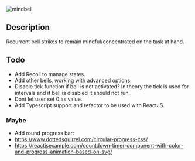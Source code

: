 ![mindbell](https://user-images.githubusercontent.com/65421097/152038370-5abc24f4-810c-40f1-82d2-5310ec605365.png)


## Description
Recurrent bell strikes to remain mindful/concentrated on the task at hand.

## Todo
- Add Recoil to manage states.
- Add other bells, working with advanced options.
- Disable tick function if bell is not activated? In theory the tick is used for intervals and if bell is disabled it should not run.
- Dont let user set 0 as value.
- Add Typescript support and refactor to be used with ReactJS.

### Maybe
- Add round progress bar:
- https://www.dottedsquirrel.com/circular-progress-css/
- https://reactjsexample.com/countdown-timer-component-with-color-and-progress-animation-based-on-svg/
